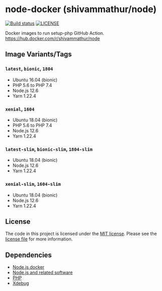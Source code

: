 # node-docker (shivammathur/node)

<a href="https://github.com/shivammathur/node-docker" title="Docker images to run setup-php GitHub Action"><img alt="Build status" src="https://github.com/shivammathur/node-docker/workflows/Build/badge.svg"></a>
<a href="https://github.com/shivammathur/node-docker/blob/master/LICENSE" title="license"><img alt="LICENSE" src="https://img.shields.io/badge/license-MIT-428f7e.svg"></a>

Docker images to run setup-php GitHub Action.
https://hub.docker.com/r/shivammathur/node

## Image Variants/Tags

### `latest`, `bionic`, `1804`

- Ubuntu 16.04 (bionic)
- PHP 5.6 to PHP 7.4
- Node.js 12.6
- Yarn 1.22.4

### `xenial`, `1604`

- Ubuntu 18.04 (bionic)
- PHP 5.6 to PHP 7.4
- Node.js 12.6
- Yarn 1.22.4

### `latest-slim`, `bionic-slim`, `1804-slim`

- Ubuntu 18.04 (bionic)
- Node.js 12.6
- Yarn 1.22.4

### `xenial-slim`, `1604-slim`

- Ubuntu 18.04 (bionic)
- Node.js 12.6
- Yarn 1.22.4


## License

The code in this project is licensed under the [MIT license](http://choosealicense.com/licenses/mit/).
Please see the [license file](LICENSE) for more information.

## Dependencies
- [Node.js docker](https://github.com/nodejs/docker-node/blob/master/LICENSE)
- [Node.js and related software](https://github.com/nodejs/node/blob/master/LICENSE)
- [PHP](https://github.com/php/php-src/blob/master/LICENSE)
- [Xdebug](https://github.com/xdebug/xdebug/blob/master/LICENSE)